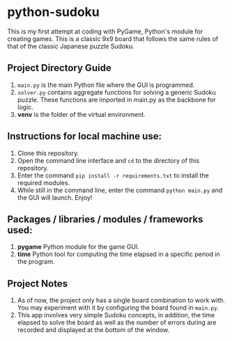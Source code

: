 # python-sudoku
This is my first attempt at coding with PyGame, Python's module for creating games. This is a classic 9x9 board that follows the same rules of that of the classic Japanese puzzle Sudoku.

## Project Directory Guide
1. `main.py` is the main Python file where the GUI is programmed.
2. `solver.py` contains aggregate functions for solving a generic Sudoku puzzle. These functions are imported in main.py as the backbone for logic.
3. **venv** is the folder of the virtual environment.

## Instructions for local machine use:
1. Clone this repository.
2. Open the command line interface and `cd` to the directory of this repository.
3. Enter the command `pip install -r requirements.txt` to install the required modules.
4. While still in the command line, enter the command `python main.py` and the GUI will launch. Enjoy!

## Packages / libraries / modules / frameworks used:
1. **pygame** Python module for the game GUI.
2. **time** Python tool for computing the time elapsed in a specific period in the program.
 
## Project Notes
1. As of now, the project only has a single board combination to work with. You may experiment with it by configuring the board found in `main.py`.
2. This app involves very simple Sudoku concepts, in addition, the time elapsed to solve the board as well as the number of errors during are recorded and displayed at the bottom of the window.
